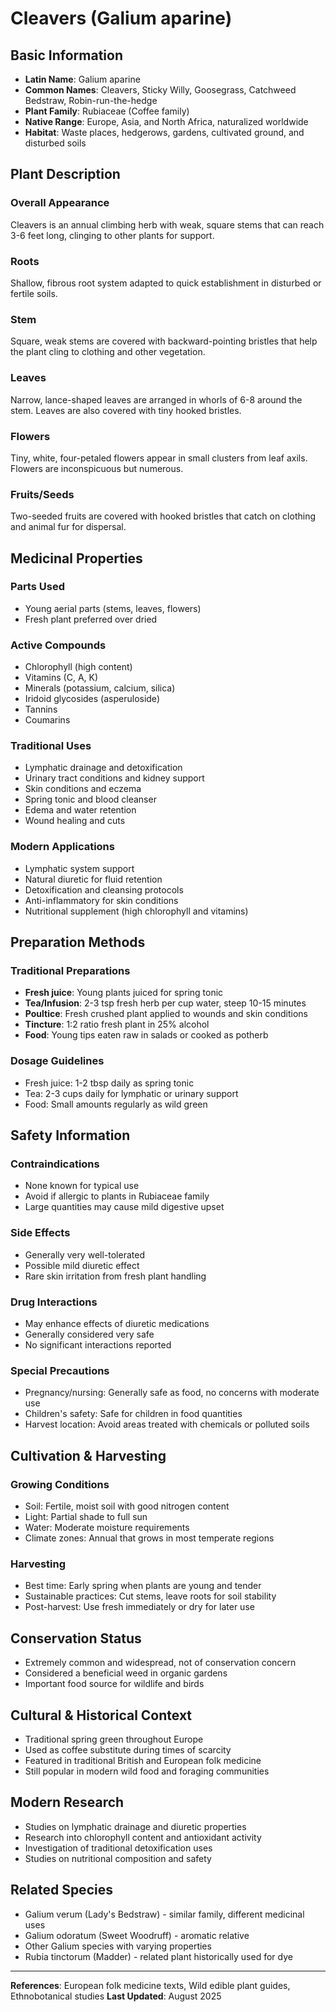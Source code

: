 # Cleavers (Galium aparine)

## Basic Information
- **Latin Name**: Galium aparine
- **Common Names**: Cleavers, Sticky Willy, Goosegrass, Catchweed Bedstraw, Robin-run-the-hedge
- **Plant Family**: Rubiaceae (Coffee family)
- **Native Range**: Europe, Asia, and North Africa, naturalized worldwide
- **Habitat**: Waste places, hedgerows, gardens, cultivated ground, and disturbed soils

## Plant Description

### Overall Appearance
Cleavers is an annual climbing herb with weak, square stems that can reach 3-6 feet long, clinging to other plants for support.

### Roots
Shallow, fibrous root system adapted to quick establishment in disturbed or fertile soils.

### Stem
Square, weak stems are covered with backward-pointing bristles that help the plant cling to clothing and other vegetation.

### Leaves
Narrow, lance-shaped leaves are arranged in whorls of 6-8 around the stem. Leaves are also covered with tiny hooked bristles.

### Flowers
Tiny, white, four-petaled flowers appear in small clusters from leaf axils. Flowers are inconspicuous but numerous.

### Fruits/Seeds
Two-seeded fruits are covered with hooked bristles that catch on clothing and animal fur for dispersal.

## Medicinal Properties

### Parts Used
- Young aerial parts (stems, leaves, flowers)
- Fresh plant preferred over dried

### Active Compounds
- Chlorophyll (high content)
- Vitamins (C, A, K)
- Minerals (potassium, calcium, silica)
- Iridoid glycosides (asperuloside)
- Tannins
- Coumarins

### Traditional Uses
- Lymphatic drainage and detoxification
- Urinary tract conditions and kidney support
- Skin conditions and eczema
- Spring tonic and blood cleanser
- Edema and water retention
- Wound healing and cuts

### Modern Applications
- Lymphatic system support
- Natural diuretic for fluid retention
- Detoxification and cleansing protocols
- Anti-inflammatory for skin conditions
- Nutritional supplement (high chlorophyll and vitamins)

## Preparation Methods

### Traditional Preparations
- **Fresh juice**: Young plants juiced for spring tonic
- **Tea/Infusion**: 2-3 tsp fresh herb per cup water, steep 10-15 minutes
- **Poultice**: Fresh crushed plant applied to wounds and skin conditions
- **Tincture**: 1:2 ratio fresh plant in 25% alcohol
- **Food**: Young tips eaten raw in salads or cooked as potherb

### Dosage Guidelines
- Fresh juice: 1-2 tbsp daily as spring tonic
- Tea: 2-3 cups daily for lymphatic or urinary support
- Food: Small amounts regularly as wild green

## Safety Information

### Contraindications
- None known for typical use
- Avoid if allergic to plants in Rubiaceae family
- Large quantities may cause mild digestive upset

### Side Effects
- Generally very well-tolerated
- Possible mild diuretic effect
- Rare skin irritation from fresh plant handling

### Drug Interactions
- May enhance effects of diuretic medications
- Generally considered very safe
- No significant interactions reported

### Special Precautions
- Pregnancy/nursing: Generally safe as food, no concerns with moderate use
- Children's safety: Safe for children in food quantities
- Harvest location: Avoid areas treated with chemicals or polluted soils

## Cultivation & Harvesting

### Growing Conditions
- Soil: Fertile, moist soil with good nitrogen content
- Light: Partial shade to full sun
- Water: Moderate moisture requirements
- Climate zones: Annual that grows in most temperate regions

### Harvesting
- Best time: Early spring when plants are young and tender
- Sustainable practices: Cut stems, leave roots for soil stability
- Post-harvest: Use fresh immediately or dry for later use

## Conservation Status
- Extremely common and widespread, not of conservation concern
- Considered a beneficial weed in organic gardens
- Important food source for wildlife and birds

## Cultural & Historical Context
- Traditional spring green throughout Europe
- Used as coffee substitute during times of scarcity
- Featured in traditional British and European folk medicine
- Still popular in modern wild food and foraging communities

## Modern Research
- Studies on lymphatic drainage and diuretic properties
- Research into chlorophyll content and antioxidant activity
- Investigation of traditional detoxification uses
- Studies on nutritional composition and safety

## Related Species
- Galium verum (Lady's Bedstraw) - similar family, different medicinal uses
- Galium odoratum (Sweet Woodruff) - aromatic relative
- Other Galium species with varying properties
- Rubia tinctorum (Madder) - related plant historically used for dye

---

**References**: European folk medicine texts, Wild edible plant guides, Ethnobotanical studies
**Last Updated**: August 2025